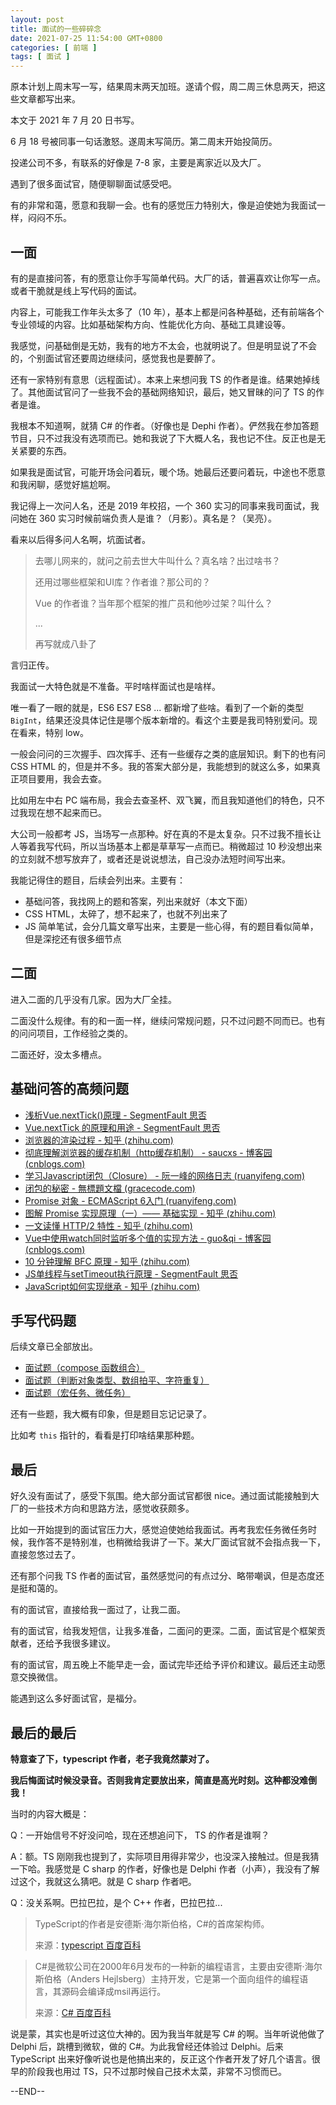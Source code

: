 ```yaml
---
layout: post
title: 面试的一些碎碎念
date: 2021-07-25 11:54:00 GMT+0800
categories: [ 前端 ]
tags: [ 面试 ]
---
```


原本计划上周末写一写，结果周末两天加班。遂请个假，周二周三休息两天，把这些文章都写出来。

本文于 2021 年 7 月 20 日书写。

<!-- more -->

6 月 18 号被同事一句话激怒。遂周末写简历。第二周末开始投简历。

投递公司不多，有联系的好像是 7-8 家，主要是离家近以及大厂。

遇到了很多面试官，随便聊聊面试感受吧。

有的非常和蔼，愿意和我聊一会。也有的感觉压力特别大，像是迫使她为我面试一样，闷闷不乐。

## 一面

有的是直接问答，有的愿意让你手写简单代码。大厂的话，普遍喜欢让你写一点。或者干脆就是线上写代码的面试。

内容上，可能我工作年头太多了（10 年），基本上都是问各种基础，还有前端各个专业领域的内容。比如基础架构方向、性能优化方向、基础工具建设等。

我感觉，问基础倒是无妨，我有的地方不太会，也就明说了。但是明显说了不会的，个别面试官还要周边继续问，感觉我也是要醉了。

还有一家特别有意思（远程面试）。本来上来想问我 TS 的作者是谁。结果她掉线了。其他面试官问了一些我不会的基础网络知识，最后，她又冒昧的问了 TS 的作者是谁。

我根本不知道啊，就猜 C# 的作者。（好像也是 Dephi 作者）。俨然我在参加答题节目，只不过我没有选项而已。她和我说了下大概人名，我也记不住。反正也是无关紧要的东西。

如果我是面试官，可能开场会问着玩，暖个场。她最后还要问着玩，中途也不愿意和我闲聊，感觉好尴尬啊。

我记得上一次问人名，还是 2019 年校招，一个 360 实习的同事来我司面试，我问她在 360 实习时候前端负责人是谁？（月影）。真名是？（吴亮）。

看来以后得多问人名啊，坑面试者。

> 去哪儿网来的，就问之前去世大牛叫什么？真名啥？出过啥书？
>
> 还用过哪些框架和UI库？作者谁？那公司的？
>
> Vue 的作者谁？当年那个框架的推广员和他吵过架？叫什么？
>
> ...
>
> 再写就成八卦了

言归正传。

我面试一大特色就是不准备。平时啥样面试也是啥样。

唯一看了一眼的就是，ES6 ES7 ES8 ... 都新增了些啥。看到了一个新的类型 `BigInt`，结果还没具体记住是哪个版本新增的。看这个主要是我司特别爱问。现在看来，特别 low。

一般会问问的三次握手、四次挥手、还有一些缓存之类的底层知识。剩下的也有问 CSS HTML 的，但是并不多。我的答案大部分是，我能想到的就这么多，如果真正项目要用，我会去查。

比如用左中右 PC 端布局，我会去查圣杯、双飞翼，而且我知道他们的特色，只不过我现在想不起来而已。

大公司一般都考 JS，当场写一点那种。好在真的不是太复杂。只不过我不擅长让人等着我写代码，所以当场基本上都是草草写一点而已。稍微超过 10 秒没想出来的立刻就不想写放弃了，或者还是说说想法，自己没办法短时间写出来。

我能记得住的题目，后续会列出来。主要有：

* 基础问答，我找网上的题和答案，列出来就好（本文下面）
* CSS HTML，太碎了，想不起来了，也就不列出来了
* JS 简单笔试，会分几篇文章写出来，主要是一些心得，有的题目看似简单，但是深挖还有很多细节点

## 二面

进入二面的几乎没有几家。因为大厂全挂。

二面没什么规律。有的和一面一样，继续问常规问题，只不过问题不同而已。也有的问问项目，工作经验之类的。

二面还好，没太多槽点。

## 基础问答的高频问题

* [浅析Vue.nextTick()原理 - SegmentFault 思否](https://segmentfault.com/a/1190000020499713)
* [Vue.nextTick 的原理和用途 - SegmentFault 思否](https://segmentfault.com/a/1190000012861862)
* [浏览器的渲染过程 - 知乎 (zhihu.com)](https://zhuanlan.zhihu.com/p/74792085)
* [彻底理解浏览器的缓存机制（http缓存机制） - saucxs - 博客园 (cnblogs.com)](https://www.cnblogs.com/chengxs/p/10396066.html)
* [学习Javascript闭包（Closure） - 阮一峰的网络日志 (ruanyifeng.com)](http://www.ruanyifeng.com/blog/2009/08/learning_javascript_closures.html)
* [闭包的秘密 - 無標題文檔 (gracecode.com)](https://www.gracecode.com/posts/2385.html)
* [Promise 对象 - ECMAScript 6入门 (ruanyifeng.com)](https://es6.ruanyifeng.com/#docs/promise#Promise-race)
* [图解 Promise 实现原理（一）—— 基础实现 - 知乎 (zhihu.com)](https://zhuanlan.zhihu.com/p/58428287)
* [一文读懂 HTTP/2 特性 - 知乎 (zhihu.com)](https://zhuanlan.zhihu.com/p/26559480)
* [Vue中使用watch同时监听多个值的实现方法 - guo&qi - 博客园 (cnblogs.com)](https://www.cnblogs.com/gg-qq/p/13827462.html)
* [10 分钟理解 BFC 原理 - 知乎 (zhihu.com)](https://zhuanlan.zhihu.com/p/25321647)
* [JS单线程与setTimeout执行原理 - SegmentFault 思否](https://segmentfault.com/a/1190000018666579)
* [JavaScript如何实现继承 - 知乎 (zhihu.com)](https://zhuanlan.zhihu.com/p/261762048)

## 手写代码题

后续文章已全部放出。

* [面试题（compose 函数组合）](/2021/07/25/interview-js1.html)
* [面试题（判断对象类型、数组拍平、字符重复）](/2021/07/25/interview-js2.html)
* [面试题（宏任务、微任务）](/2021/07/25/interview-js3.html)

还有一些题，我大概有印象，但是题目忘记记录了。

比如考 `this` 指针的，看看是打印啥结果那种题。

## 最后

好久没有面试了，感受下氛围。绝大部分面试官都很 nice。通过面试能接触到大厂的一些技术方向和思路方法，感觉收获颇多。

比如一开始提到的面试官压力大，感觉迫使她给我面试。再考我宏任务微任务时候，我作答不是特别准，也稍微给我讲了一下。某大厂面试官就不会指点我一下，直接忽悠过去了。

还有那个问我 TS 作者的面试官，虽然感觉问的有点过分、略带嘲讽，但是态度还是挺和蔼的。

有的面试官，直接给我一面过了，让我二面。

有的面试官，给我发短信，让我多准备，二面问的更深。二面，面试官是个框架贡献者，还给予我很多建议。

有的面试官，周五晚上不能早走一会，面试完毕还给予评价和建议。最后还主动愿意交换微信。

能遇到这么多好面试官，是福分。

## 最后的最后

**特意查了下，typescript 作者，老子我竟然蒙对了。**

**我后悔面试时候没录音。否则我肯定要放出来，简直是高光时刻。这种都没难倒我！**

当时的内容大概是：

Q：一开始信号不好没问哈，现在还想追问下， TS 的作者是谁啊？

A：额。TS 刚刚我也提到了，实际项目用得非常少，也没深入接触过。但是我猜一下哈。我感觉是 C sharp 的作者，好像也是 Delphi 作者（小声），我没有了解过这个，我就这么猜吧。就是 C sharp 作者吧。

Q：没关系啊。巴拉巴拉，是个 C++ 作者，巴拉巴拉...

> TypeScript的作者是安德斯·海尔斯伯格，C#的首席架构师。
>
> 来源：[typescript 百度百科](https://baike.baidu.com/item/typescript/4314718)

> C#是微软公司在2000年6月发布的一种新的编程语言，主要由安德斯·海尔斯伯格（Anders Hejlsberg）主持开发，它是第一个面向组件的编程语言，其源码会编译成msil再运行。
>
> 来源：[C# 百度百科](https://baike.baidu.com/item/c%23)

说是蒙，其实也是听过这位大神的。因为我当年就是写 C# 的啊。当年听说他做了 Delphi 后，跳槽到微软，做的 C#。为此我曾经还体验过 Delphi。后来 TypeScript 出来好像听说也是他搞出来的，反正这个作者开发了好几个语言。很早的阶段我也用过
TS，只不过那时候自己技术太菜，非常不习惯而已。

--END--
